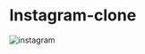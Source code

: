 # Instagram-clone
![instagram](https://user-images.githubusercontent.com/69583217/161418646-4998c238-0b47-40f7-8446-1a9e43637042.jpg)
